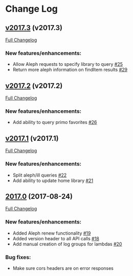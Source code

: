 # Change Log

## [v2017.3](https://github.com/ndlib/gatekeeper/tree/v2017.3) (v2017.3)
[Full Changelog](https://github.com/ndlib/gatekeeper/compare/v2017.2...v2017.3)

### New features/enhancements:
- Allow Aleph requests to specify library to query [#25](https://github.com/ndlib/usurper/pull/25)
- Return more aleph information on findItem results [#29](https://github.com/ndlib/usurper/pull/29)


## [v2017.2](https://github.com/ndlib/gatekeeper/tree/v2017.2) (v2017.2)
[Full Changelog](https://github.com/ndlib/gatekeeper/compare/v2017.1...v2017.2)

### New features/enhancements:
- Add ability to query primo favorites [#26](https://github.com/ndlib/usurper/pull/26)


## [v2017.1](https://github.com/ndlib/gatekeeper/tree/v2017.1) (v2017.1)
[Full Changelog](https://github.com/ndlib/gatekeeper/compare/v2017.0...v2017.1)

### New features/enhancements:
- Split aleph/ill queries [#22](https://github.com/ndlib/gatekeeper/pull/22)
- Add ability to update home library [#21](https://github.com/ndlib/gatekeeper/pull/21)


## [2017.0](https://github.com/ndlib/gatekeeper/tree/v2017.0) (2017-08-24)
[Full Changelog](https://github.com/ndlib/gatekeeper/compare/v0.1.0...v2017.0)

### New features/enhancements:
- Added Aleph renew functionality [#19](https://github.com/ndlib/gatekeeper/pull/19)
- Added version header to all API calls [#18](https://github.com/ndlib/gatekeeper/pull/18)
- Add manual creation of log groups for lambdas [#20](https://github.com/ndlib/gatekeeper/pull/20)

### Bug fixes:
- Make sure cors headers are on error responses
